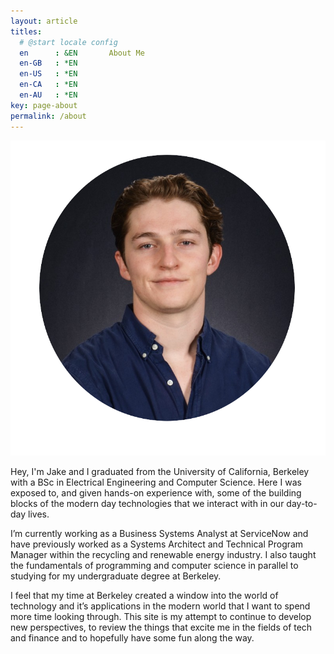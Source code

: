 ```yaml
---
layout: article
titles:
  # @start locale config
  en      : &EN       About Me
  en-GB   : *EN
  en-US   : *EN
  en-CA   : *EN
  en-AU   : *EN
key: page-about
permalink: /about
---
```


<img src="/assets/img/Headshot.png" alt="Image Description" class="about-img">

Hey, I'm Jake and I graduated from the University of California, Berkeley with a BSc in Electrical Engineering and Computer Science. Here I was exposed to, and given hands-on experience with, some of the building blocks of the modern day technologies that we interact with in our day-to-day lives.

I’m currently working as a Business Systems Analyst at ServiceNow and have previously worked as a Systems Architect and Technical Program Manager within the recycling and renewable energy industry. I also taught the fundamentals of programming and computer science in parallel to studying for my undergraduate degree at Berkeley.

I feel that my time at Berkeley created a window into the world of technology and it’s applications in the modern world that I want to spend more time looking through. This site is my attempt to continue to develop new perspectives, to review the things that excite me in the fields of tech and finance and to hopefully have some fun along the way.
